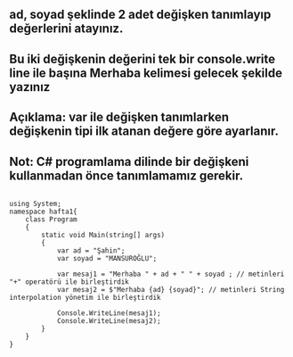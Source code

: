 ## ad, soyad şeklinde 2 adet değişken tanımlayıp değerlerini atayınız.
## Bu iki değişkenin değerini tek bir console.write line ile başına Merhaba kelimesi gelecek şekilde yazınız

## Açıklama: var ile değişken tanımlarken değişkenin tipi ilk atanan değere göre ayarlanır. 
## Not: C# programlama dilinde bir değişkeni kullanmadan önce tanımlamamız gerekir.
```

using System;
namespace hafta1{
    class Program
    {
        static void Main(string[] args)
        {
            var ad = "Şahin";
            var soyad = "MANSUROĞLU";
                   
            var mesaj1 = "Merhaba " + ad + " " + soyad ; // metinleri "+" operatörü ile birleştirdik 
            var mesaj2 = $"Merhaba {ad} {soyad}"; // metinleri String interpolation yönetim ile birleştirdik
            
            Console.WriteLine(mesaj1);
            Console.WriteLine(mesaj2);
        }
    }
}

```
